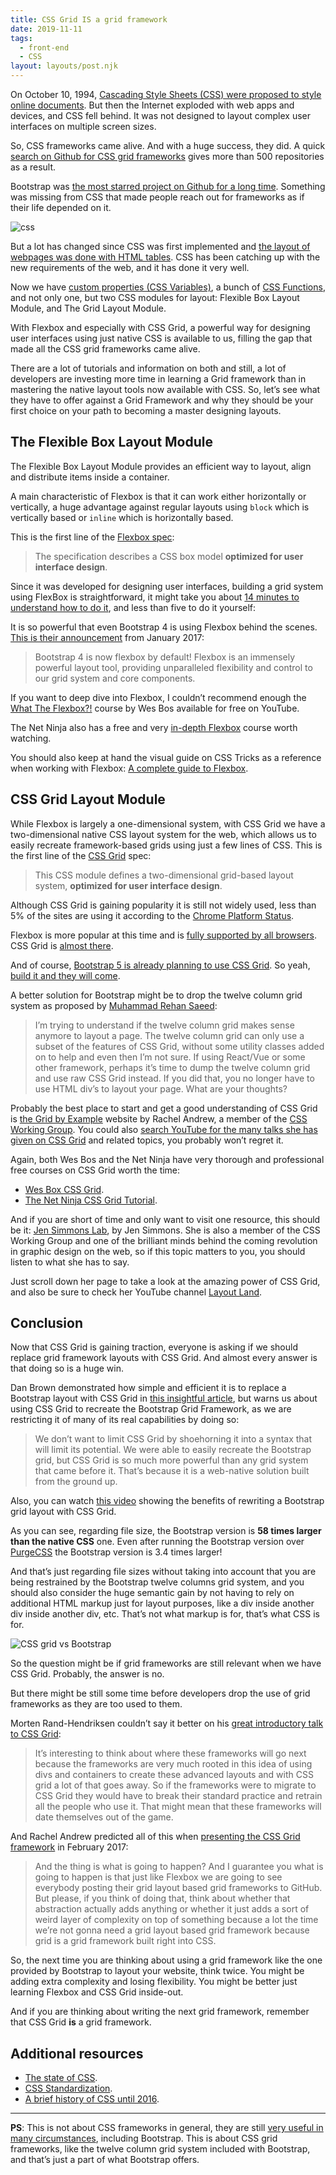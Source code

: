 ```yaml
---
title: CSS Grid IS a grid framework
date: 2019-11-11
tags:
  - front-end
  - CSS
layout: layouts/post.njk
---
```


On October 10, 1994, [Cascading Style Sheets (CSS) were proposed to style online documents](https://www.w3.org/People/howcome/p/cascade.html). But then the Internet exploded with web apps and devices, and CSS fell behind. It was not designed to layout complex user interfaces on multiple screen sizes.

So, CSS frameworks came alive. And with a huge success, they did. A quick [search on Github for CSS grid frameworks](https://github.com/search?q=css+grid+framework) gives more than 500 repositories as a result.

Bootstrap was [the most starred project on Github for a long time](https://www.quora.com/What-are-the-most-popular-GitHub-repositories-of-all-time/answer/Rachel-Berry-9). Something was missing from CSS that made people reach out for frameworks as if their life depended on it.

![css](/img/css.gif)

But a lot has changed since CSS was first implemented and [the layout of webpages was done with HTML tables](http://grid-layout.com/history.html). CSS has been catching up with the new requirements of the web, and it has done it very well.

Now we have [custom properties (CSS Variables)](https://developer.mozilla.org/en-US/docs/Web/CSS/--*), a bunch of [CSS Functions](https://www.w3schools.com/cssref/css_functions.asp), and not only one, but two CSS modules for layout: Flexible Box Layout Module, and The Grid Layout Module.

With Flexbox and especially with CSS Grid, a powerful way for designing user interfaces using just native CSS is available to us, filling the gap that made all the CSS grid frameworks came alive.

There are a lot of tutorials and information on both and still, a lot of developers are investing more time in learning a Grid framework than in mastering the native layout tools now available with CSS.
So, let’s see what they have to offer against a Grid Framework and why they should be your first choice on your path to becoming a master designing layouts.

## The Flexible Box Layout Module

The Flexible Box Layout Module provides an efficient way to layout, align and distribute items inside a container.

A main characteristic of Flexbox is that it can work either horizontally or vertically, a huge advantage against regular layouts using `block` which is vertically based or `inline` which is horizontally based.

This is the first line of the [Flexbox spec](https://www.w3.org/TR/css-flexbox-1/):

> The specification describes a CSS box model **optimized for user interface design**.

Since it was developed for designing user interfaces, building a grid system using FlexBox is straightforward, it might take you about [14 minutes to understand how to do it](https://www.youtube.com/watch?v=J4fAqATYEr0), and less than five to do it yourself:

It is so powerful that even Bootstrap 4 is using Flexbox behind the scenes. [This is their announcement](https://blog.getbootstrap.com/2017/01/06/bootstrap-4-alpha-6/) from January 2017:

> Bootstrap 4 is now flexbox by default! Flexbox is an immensely powerful layout tool, providing unparalleled flexibility and control to our grid system and core components.

If you want to deep dive into Flexbox, I couldn’t recommend enough the [What The Flexbox?!](https://www.youtube.com/playlist?list=PLu8EoSxDXHP7xj_y6NIAhy0wuCd4uVdid) course by Wes Bos available for free on YouTube.

The Net Ninja also has a free and very [in-depth Flexbox](https://www.youtube.com/playlist?list=PL4cUxeGkcC9i3FXJSUfmsNOx8E7u6UuhG) course worth watching.

You should also keep at hand the visual guide on CSS Tricks as a reference when working with Flexbox: [A complete guide to Flexbox](https://css-tricks.com/snippets/css/a-guide-to-flexbox/).

## CSS Grid Layout Module

While Flexbox is largely a one-dimensional system, with CSS Grid we have a two-dimensional native CSS layout system for the web, which allows us to easily recreate framework-based grids using just a few lines of CSS. This is the first line of the [CSS Grid](https://www.w3.org/TR/css-grid-1/) spec:

> This CSS module defines a two-dimensional grid-based layout system, **optimized for user interface design**.

Although CSS Grid is gaining popularity it is still not widely used, less than 5% of the sites are using it according to the [Chrome Platform Status](https://www.chromestatus.com/metrics/css/popularity).

Flexbox is more popular at this time and is [fully supported by all browsers](https://caniuse.com/#feat=flexbox). CSS Grid is [almost there](https://caniuse.com/#feat=css-grid).

And of course, [Bootstrap 5 is already planning to use CSS Grid](https://github.com/twbs/bootstrap/issues/24887). So yeah, [build it and they will come](https://twitter.com/g16n/status/782607880377733120).

A better solution for Bootstrap might be to drop the twelve column grid system as proposed by [Muhammad Rehan Saeed](https://github.com/twbs/bootstrap/issues/24887#issuecomment-407360456):

> I’m trying to understand if the twelve column grid makes sense anymore to layout a page. The twelve column grid can only use a subset of the features of CSS Grid, without some utility classes added on to help and even then I’m not sure. If using React/Vue or some other framework, perhaps it’s time to dump the twelve column grid and use raw CSS Grid instead. If you did that, you no longer have to use HTML div’s to layout your page. What are your thoughts?

Probably the best place to start and get a good understanding of CSS Grid is [the Grid by Example](https://gridbyexample.com/) website by Rachel Andrew, a member of the [CSS Working Group](https://www.w3.org/Style/CSS/members/members.en.php3). You could also [search YouTube for the many talks she has given on CSS Grid](https://www.youtube.com/results?search_query=Rachel+Andrew) and related topics, you probably won’t regret it.

Again, both Wes Bos and the Net Ninja have very thorough and professional free courses on CSS Grid worth the time:

- [Wes Box CSS Grid](https://www.youtube.com/playlist?list=PLu8EoSxDXHP5CIFvt9-ze3IngcdAc2xKG).
- [The Net Ninja CSS Grid Tutorial](https://www.youtube.com/playlist?list=PL4cUxeGkcC9itC4TxYMzFCfveyutyPOCY).

And if you are short of time and only want to visit one resource, this should be it: [Jen Simmons Lab](https://labs.jensimmons.com/), by Jen Simmons. She is also a member of the CSS Working Group and one of the brilliant minds behind the coming revolution in graphic design on the web, so if this topic matters to you, you should listen to what she has to say.

Just scroll down her page to take a look at the amazing power of CSS Grid, and also be sure to check her YouTube channel [Layout Land](https://www.youtube.com/channel/UC7TizprGknbDalbHplROtag).

## Conclusion

Now that CSS Grid is gaining traction, everyone is asking if we should replace grid framework layouts with CSS Grid. And almost every answer is that doing so is a huge win.

Dan Brown demonstrated how simple and efficient it is to replace a Bootstrap layout with CSS Grid in [this insightful article](https://hacks.mozilla.org/2017/04/replace-bootstrap-layouts-with-css-grid/), but warns us about using CSS Grid to recreate the Bootstrap Grid Framework, as we are restricting it of many of its real capabilities by doing so:

> We don’t want to limit CSS Grid by shoehorning it into a syntax that will limit its potential. We were able to easily recreate the Bootstrap grid, but CSS Grid is so much more powerful than any grid system that came before it. That’s because it is a web-native solution built from the ground up.

Also, you can watch [this video](https://www.youtube.com/watch?v=bXeeMuKI2YM) showing the benefits of rewriting a Bootstrap grid layout with CSS Grid.

As you can see, regarding file size, the Bootstrap version is **58 times larger than the native CSS** one. Even after running the Bootstrap version over [PurgeCSS](https://www.purgecss.com/) the Bootstrap version is 3.4 times larger!

And that’s just regarding file sizes without taking into account that you are being restrained by the Bootstrap twelve columns grid system, and you should also consider the huge semantic gain by not having to rely on additional HTML markup just for layout purposes, like a div inside another div inside another div, etc. That’s not what markup is for, that’s what CSS is for.

![CSS grid vs Bootstrap](/img/css-grid-vs-bootstrap.jpeg)

So the question might be if grid frameworks are still relevant when we have CSS Grid. Probably, the answer is no.

But there might be still some time before developers drop the use of grid frameworks as they are too used to them.

Morten Rand-Hendriksen couldn’t say it better on his [great introductory talk to CSS Grid](https://www.youtube.com/watch?v=txZq7Laz7_4&feature=youtu.be&t=2555):

> It’s interesting to think about where these frameworks will go next because the frameworks are very much rooted in this idea of using divs and containers to create these advanced layouts and with CSS grid a lot of that goes away. So if the frameworks were to migrate to CSS Grid they would have to break their standard practice and retrain all the people who use it. That might mean that these frameworks will date themselves out of the game.

And Rachel Andrew predicted all of this when [presenting the CSS Grid framework](https://youtu.be/N5Lt1SLqBmQ?t=1775) in February 2017:

> And the thing is what is going to happen? And I guarantee you what is going to happen is that just like Flexbox we are going to see everybody posting their grid layout based grid frameworks to GitHub. But please, if you think of doing that, think about whether that abstraction actually adds anything or whether it just adds a sort of weird layer of complexity on top of something because a lot the time we’re not gonna need a grid layout based grid framework because grid is a grid framework built right into CSS.

So, the next time you are thinking about using a grid framework like the one provided by Bootstrap to layout your website, think twice. You might be adding extra complexity and losing flexibility. You might be better just learning Flexbox and CSS Grid inside-out.

And if you are thinking about writing the next grid framework, remember that CSS Grid **is** a grid framework.

## Additional resources

- [The state of CSS](https://www.youtube.com/watch?v=3LxyRuZxs2w).
- [CSS Standardization](https://www.youtube.com/watch?v=TQ7NqpFMbFs).
- [A brief history of CSS until 2016](https://www.w3.org/Style/CSS20/history.html).

---

**PS**: This is not about CSS frameworks in general, they are still [very useful in many circumstances](https://www.youtube.com/watch?v=RYmVqGxkCXE), including Bootstrap. This is about CSS grid frameworks, like the twelve column grid system included with Bootstrap, and that’s just a part of what Bootstrap offers.
